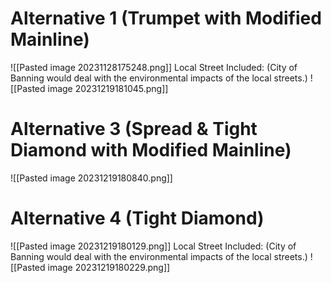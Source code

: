 # Alternative 1 (Trumpet with Modified Mainline)
![[Pasted image 20231128175248.png]]
Local Street Included:
(City of Banning would deal with the environmental impacts of the local streets.)
![[Pasted image 20231219181045.png]]
# Alternative 3 (Spread & Tight Diamond with Modified Mainline)
![[Pasted image 20231219180840.png]]

# Alternative 4 (Tight Diamond)
![[Pasted image 20231219180129.png]]
Local Street Included:
(City of Banning would deal with the environmental impacts of the local streets.)
![[Pasted image 20231219180229.png]]
